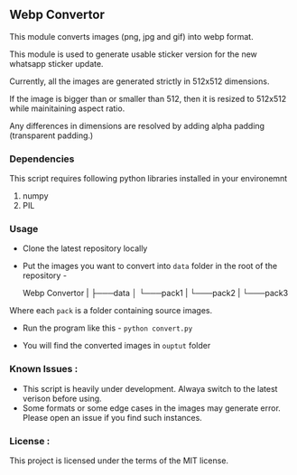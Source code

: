 ## Webp Convertor

This module converts images (png, jpg and gif) into webp format.

This module is used to generate usable sticker version for the new whatsapp sticker update.

Currently, all the images are generated strictly in 512x512 dimensions.

If the image is bigger than or smaller than 512, then it is resized to 512x512 while mainitaining aspect ratio.

Any differences in dimensions are resolved by adding alpha padding (transparent padding.)

### Dependencies

This script requires following python libraries installed in your environemnt

1. numpy
2. PIL

### Usage

- Clone the latest repository locally

- Put the images you want to convert into `data` folder in the root of the repository -
	
	Webp Convertor
	  |
      ├───data
      │   └───pack1
      |   └───pack2
      |   └───pack3

Where each `pack` is a folder containing source images.

- Run the program like this - `python convert.py`

- You will find the converted images in `ouptut` folder

### Known Issues :

* This script is heavily under development. Alwaya switch to the latest verison before using.
* Some formats or some edge cases in the images may generate error. Please open an issue if you find such instances.

### License :

This project is licensed under the terms of the MIT license.

